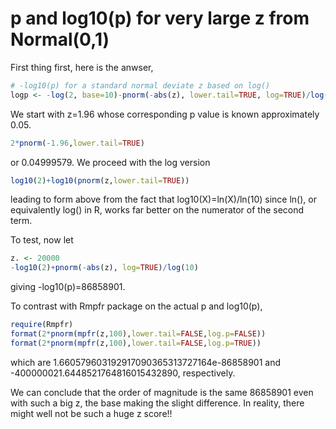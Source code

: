 # p and log10(p) for very large z from Normal(0,1)

First thing first, here is the anwser,
```r
# -log10(p) for a standard normal deviate z based on log()
logp <- -log(2, base=10)-pnorm(-abs(z), lower.tail=TRUE, log=TRUE)/log(10)
```
We start with z=1.96 whose corresponding p value is known approximately 0.05.
```r
2*pnorm(-1.96,lower.tail=TRUE)
```
or 0.04999579. We proceed with the log version
```r
log10(2)+log10(pnorm(z,lower.tail=TRUE))
```
leading to form above from the fact that log10(X)=ln(X)/ln(10) since ln(), or 
equivalently log() in R, works far better on the numerator of the second term.

To test, now let
```r
z. <- 20000
-log10(2)+pnorm(-abs(z), log=TRUE)/log(10)
```
giving -log10(p)=86858901.

To contrast with Rmpfr package on the actual p and log10(p),
```r
require(Rmpfr)
format(2*pnorm(mpfr(z,100),lower.tail=FALSE,log.p=FALSE))
format(2*pnorm(mpfr(z,100),lower.tail=FALSE,log.p=TRUE))
```
which are 1.660579603192917090365313727164e-86858901 and -400000021.6448521764816015432890, respectively.

We can conclude that the order of magnitude is the same 86858901 even with such a big z, the base
making the slight difference. In reality, there might well not be such a huge z score!!
